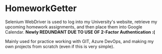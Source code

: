 # HomeworkGetter
Selenium WebDriver is used to log into my University's website, retrieve my upcoming homework assignments, and then place them into Google Calendar. 
**Newly REDUNDANT DUE TO USE OF 2-Factor Authentication :(**

Mainly used for practice working with GIT, Azure DevOps, and making my own projects from scratch (even if this is very simple). 


